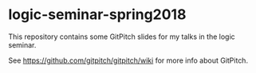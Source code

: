 # logic-seminar-spring2018

This repository contains some GitPitch slides for my talks in the logic seminar.

See https://github.com/gitpitch/gitpitch/wiki for more info about GitPitch.
